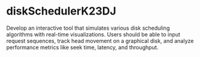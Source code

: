 # diskSchedulerK23DJ
Develop an interactive tool that simulates various disk scheduling algorithms with real-time visualizations. Users should be able to input request sequences, track head movement on a graphical disk, and analyze performance metrics like seek time, latency, and throughput.
